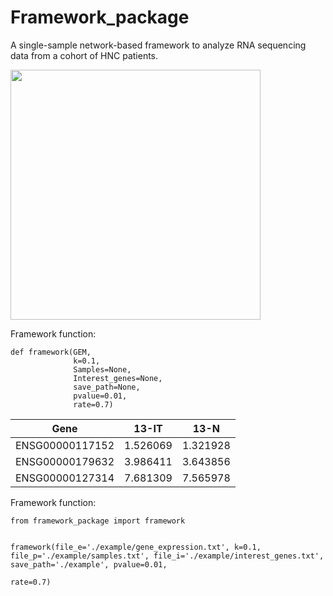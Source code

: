 # Framework_package
A single-sample network-based framework to analyze RNA sequencing data from a cohort of HNC patients.


<img src="https://github.com/user-attachments/assets/f261edb8-91ce-48e3-b2e7-aed5dffc5172" width="400x900">

<p>Framework function:</p>
<pre><code>def framework(GEM, 
              k=0.1, 
              Samples=None, 
              Interest_genes=None,
              save_path=None, 
              pvalue=0.01,                
              rate=0.7)
</code></pre>


| Gene | 13-IT | 13-N |
| ---- | ----- | ---- |
| ENSG00000117152 | 1.526069 | 1.321928 |
| ENSG00000179632 | 3.986411 | 3.643856 |
| ENSG00000127314 | 7.681309 | 7.565978 |

<p>Framework function:</p>
<pre><code>from framework_package import framework

framework(file_e='./example/gene_expression.txt', 
              k=0.1, 
              file_p='./example/samples.txt', 
              file_i='./example/interest_genes.txt',
              save_path='./example', 
              pvalue=0.01,                
              rate=0.7)
</code></pre>
